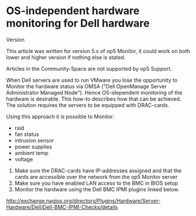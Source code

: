 # OS-independent hardware monitoring for Dell hardware

Version

This article was written for version 5.x of op5 Monitor, it could work on both lower and higher version if nothing else is stated.

Articles in the Community-Space are not supported by op5 Support.

When Dell servers are used to run VMware you lose the opportunity to Monitor the hardware status via OMSA ("Dell OpenManage Server Administrator Managed Node"). Hence OS-idependent monitoring of the hardware is desirable. This how-to describes how that can be achieved. The solution requires the servers to be equipped with DRAC-cards.

Using this approach it is possible to Monitor:

-   raid
-   fan status
-   intrusion sensor
-   power supplies
-   ambient temp
-   voltage

1.  Make sure the DRAC-cards have IP-addresses assigned and that the cards are accessible over the network from the op5 Monitor server
2.  Make sure you have enabled LAN access to the BMC in BIOS setup
3.  Monitor the hardware using the Dell BMC IPMI plugins linked below.

<http://exchange.nagios.org/directory/Plugins/Hardware/Server-Hardware/Dell/Dell-BMC-IPMI-Checks/details>



